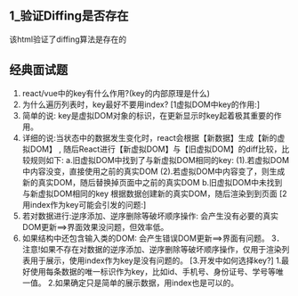 ## 1_验证Diffing是否存在
该html验证了diffing算法是存在的


## 经典面试题
1. react/vue中的key有什么作用?(key的内部原理是什么)
2. 为什么遍历列表时，key最好不要用index?
[1虚拟DOM中key的作用:]
1. 简单的说: key是虚拟DOM对象的标识，在更新显示时key起着极其重要的作用。
2. 详细的说:当状态中的数据发生变化时，react会根据【新数据】生成【新的虚拟DOM】 ,
随后React进行【新虚拟DOM】与【旧虚拟DOM】的diff比较，比较规则如下:
a.旧虚拟DOM中找到了与新虚拟DOM相同的key:
(1).若虚拟DOM中内容没变，直接使用之前的真实DOM
(2).若虚拟DOM中内容变了，则生成新的真实DOM，随后替换掉页面中之前的真实DOM
b.旧虚拟DOM中未找到与新虚拟DOM相同的key
根据数据创建新的真实DOM，随后渲染到到页面
[2用index作为key可能会引发的问题:]
1. 若对数据进行:逆序添加、逆序删除等破坏顺序操作:
会产生没有必要的真实DOM更新==>界面效果没问题，但效率低。
2. 如果结构中还包含输入类的DOM:
会产生错误DOM更新==>界面有问题。
3．注意!如果不存在对数据的逆序添加、逆序删除等破坏顺序操作，仅用于渲染列表用于展示，使用index作为key是没有问题的。
[3.开发中如何选择key?]
1.最好使用每条数据的唯一标识作为key，比如id、手机号、身份证号、学号等唯一值。
2.如果确定只是简单的展示数据，用index也是可以的。


